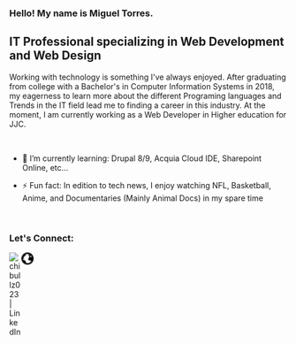 ### Hello! My name is Miguel Torres.

## IT Professional specializing in Web Development and Web Design

Working with technology is something I've always enjoyed. After graduating from college with a Bachelor's in Computer Information Systems in 2018, my eagerness to learn more about the different Programing languages and Trends in the IT field lead me to finding a career in this industry. At the moment, I am currently working as a Web Developer in Higher education for JJC.

<br />

- 🌱 I’m currently learning: Drupal 8/9, Acquia Cloud IDE, Sharepoint Online, etc...

- ⚡ Fun fact: In edition to tech news, I enjoy watching NFL, Basketball, Anime, and Documentaries (Mainly Animal Docs) in my spare time

<br />

### Let's Connect:
[<img align="left" alt="chibullz023 | LinkedIn" width="22px" src="https://cdn.jsdelivr.net/npm/simple-icons@v3/icons/linkedin.svg" />][linkedin]
[<img align="left" alt="chibullz023" width="22px" src="https://raw.githubusercontent.com/iconic/open-iconic/master/svg/globe.svg">][website]

<br />

[linkedin]: https://www.linkedin.com/in/mtorres020/
[website]: https://chibullz023.github.io/modern_portfolio/index.html
